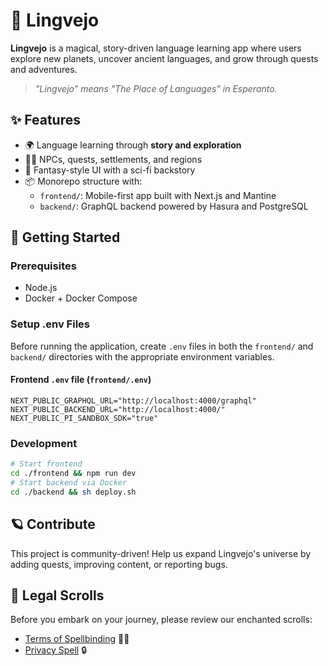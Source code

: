 # 🌌 Lingvejo

**Lingvejo** is a magical, story-driven language learning app where users explore new planets, uncover ancient languages, and grow through quests and adventures.

> *"Lingvejo" means "The Place of Languages" in Esperanto.*


## ✨ Features

- 🌍 Language learning through **story and exploration**
- 🧙‍♀️ NPCs, quests, settlements, and regions
- 🌌 Fantasy-style UI with a sci-fi backstory
- 📦 Monorepo structure with:
  - `frontend/`: Mobile-first app built with Next.js and Mantine
  - `backend/`: GraphQL backend powered by Hasura and PostgreSQL


## 🚀 Getting Started

### Prerequisites

- Node.js
- Docker + Docker Compose

### Setup .env Files

Before running the application, create `.env` files in both the `frontend/` and `backend/` directories with the appropriate environment variables.

#### Frontend `.env` file (`frontend/.env`)
```env
NEXT_PUBLIC_GRAPHQL_URL="http://localhost:4000/graphql"
NEXT_PUBLIC_BACKEND_URL="http://localhost:4000/"
NEXT_PUBLIC_PI_SANDBOX_SDK="true"
```

### Development

```bash
# Start frontend
cd ./frontend && npm run dev
# Start backend via Docker
cd ./backend && sh deploy.sh
```


## 🪐 Contribute

This project is community-driven! Help us expand Lingvejo's universe by adding quests, improving content, or reporting bugs.

## 📜 Legal Scrolls

Before you embark on your journey, please review our enchanted scrolls:

- [Terms of Spellbinding](./TERMS_OF_SPELLBINDING.md) 🧙‍♀️
- [Privacy Spell](./PRIVACY_SPELL.md) 🔒
